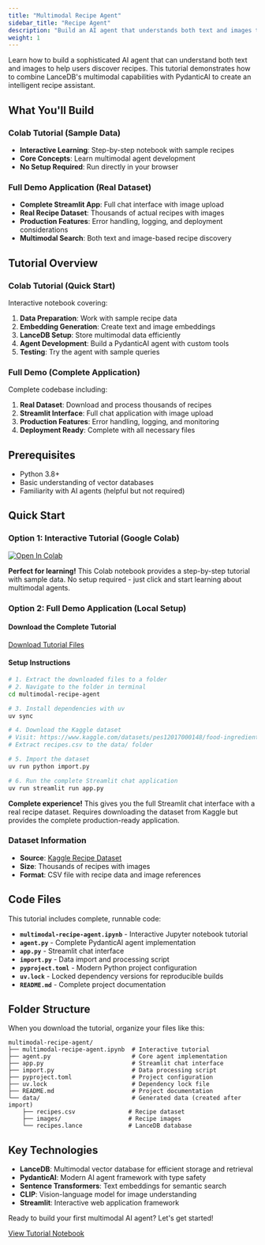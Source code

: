 ```yaml
---
title: "Multimodal Recipe Agent"
sidebar_title: "Recipe Agent"
description: "Build an AI agent that understands both text and images to help users find recipes using LanceDB and PydanticAI"
weight: 1
---
```


Learn how to build a sophisticated AI agent that can understand both text and images to help users discover recipes. This tutorial demonstrates how to combine LanceDB's multimodal capabilities with PydanticAI to create an intelligent recipe assistant.

## What You'll Build

### Colab Tutorial (Sample Data)
- **Interactive Learning**: Step-by-step notebook with sample recipes
- **Core Concepts**: Learn multimodal agent development
- **No Setup Required**: Run directly in your browser

### Full Demo Application (Real Dataset)
- **Complete Streamlit App**: Full chat interface with image upload
- **Real Recipe Dataset**: Thousands of actual recipes with images
- **Production Features**: Error handling, logging, and deployment considerations
- **Multimodal Search**: Both text and image-based recipe discovery

## Tutorial Overview

### Colab Tutorial (Quick Start)
Interactive notebook covering:
1. **Data Preparation**: Work with sample recipe data
2. **Embedding Generation**: Create text and image embeddings
3. **LanceDB Setup**: Store multimodal data efficiently
4. **Agent Development**: Build a PydanticAI agent with custom tools
5. **Testing**: Try the agent with sample queries

### Full Demo (Complete Application)
Complete codebase including:
1. **Real Dataset**: Download and process thousands of recipes
2. **Streamlit Interface**: Full chat application with image upload
3. **Production Features**: Error handling, logging, and monitoring
4. **Deployment Ready**: Complete with all necessary files

## Prerequisites

- Python 3.8+
- Basic understanding of vector databases
- Familiarity with AI agents (helpful but not required)

## Quick Start

### Option 1: Interactive Tutorial (Google Colab)
[![Open In Colab](https://colab.research.google.com/assets/colab-badge.svg)](https://colab.research.google.com/drive/1pxavAGoXa-KSh_4HxNpvP2AjHPcIRpbq?usp=sharing)

**Perfect for learning!** This Colab notebook provides a step-by-step tutorial with sample data. No setup required - just click and start learning about multimodal agents.

### Option 2: Full Demo Application (Local Setup)

#### Download the Complete Tutorial
[Download Tutorial Files](https://github.com/lancedb/blog-lancedb/tree/main/content/docs/tutorials/agents/multimodal-recipe-agent)

#### Setup Instructions
```bash
# 1. Extract the downloaded files to a folder
# 2. Navigate to the folder in terminal
cd multimodal-recipe-agent

# 3. Install dependencies with uv
uv sync

# 4. Download the Kaggle dataset
# Visit: https://www.kaggle.com/datasets/pes12017000148/food-ingredients-and-recipe-dataset-with-images
# Extract recipes.csv to the data/ folder

# 5. Import the dataset
uv run python import.py

# 6. Run the complete Streamlit chat application
uv run streamlit run app.py
```

**Complete experience!** This gives you the full Streamlit chat interface with a real recipe dataset. Requires downloading the dataset from Kaggle but provides the complete production-ready application.

### Dataset Information
- **Source**: [Kaggle Recipe Dataset](https://www.kaggle.com/datasets/pes12017000148/food-ingredients-and-recipe-dataset-with-images)
- **Size**: Thousands of recipes with images
- **Format**: CSV file with recipe data and image references

## Code Files

This tutorial includes complete, runnable code:

- **`multimodal-recipe-agent.ipynb`** - Interactive Jupyter notebook tutorial
- **`agent.py`** - Complete PydanticAI agent implementation
- **`app.py`** - Streamlit chat interface
- **`import.py`** - Data import and processing script
- **`pyproject.toml`** - Modern Python project configuration
- **`uv.lock`** - Locked dependency versions for reproducible builds
- **`README.md`** - Complete project documentation

## Folder Structure

When you download the tutorial, organize your files like this:

```
multimodal-recipe-agent/
├── multimodal-recipe-agent.ipynb  # Interactive tutorial
├── agent.py                       # Core agent implementation
├── app.py                         # Streamlit chat interface
├── import.py                      # Data processing script
├── pyproject.toml                 # Project configuration
├── uv.lock                        # Dependency lock file
├── README.md                      # Project documentation
└── data/                          # Generated data (created after import)
    ├── recipes.csv               # Recipe dataset
    ├── images/                   # Recipe images
    └── recipes.lance             # LanceDB database
```

## Key Technologies

- **LanceDB**: Multimodal vector database for efficient storage and retrieval
- **PydanticAI**: Modern AI agent framework with type safety
- **Sentence Transformers**: Text embeddings for semantic search
- **CLIP**: Vision-language model for image understanding
- **Streamlit**: Interactive web application framework

Ready to build your first multimodal AI agent? Let's get started!

[View Tutorial Notebook](./multimodal-recipe-agent.ipynb)

